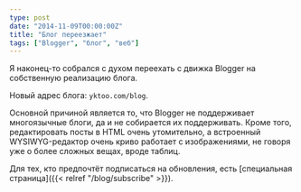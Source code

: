 ```yaml
---
type: post
date: "2014-11-09T00:00:00Z"
title: "Блог переезжает"
tags: ["Blogger", "блог", "веб"]
---
```


Я наконец-то собрался с духом переехать с движка Blogger на собственную реализацию блога.

Новый адрес блога: `yktoo.com/blog`.

Основной причиной является то, что Blogger не поддерживает многоязычные блоги, да и не собирается их поддерживать. Кроме того, редактировать посты в HTML очень утомительно, а встроенный WYSIWYG-редактор очень криво работает с изображениями, не говоря уже о более сложных вещах, вроде таблиц.

Для тех, кто предпочтёт подписаться на обновления, есть [специальная страница]({{< relref "/blog/subscribe" >}}).
